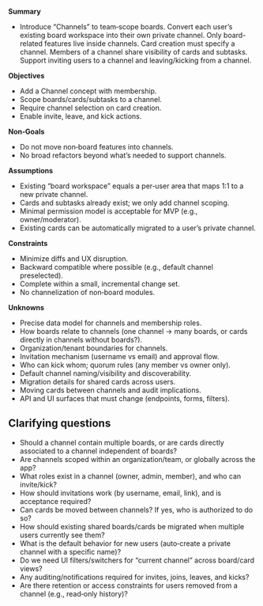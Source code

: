 **Summary**
- Introduce “Channels” to team‑scope boards. Convert each user’s existing board workspace into their own private channel. Only board-related features live inside channels. Card creation must specify a channel. Members of a channel share visibility of cards and subtasks. Support inviting users to a channel and leaving/kicking from a channel.

**Objectives**
- Add a Channel concept with membership.
- Scope boards/cards/subtasks to a channel.
- Require channel selection on card creation.
- Enable invite, leave, and kick actions.

**Non‑Goals**
- Do not move non‑board features into channels.
- No broad refactors beyond what’s needed to support channels.

**Assumptions**
- Existing “board workspace” equals a per‑user area that maps 1:1 to a new private channel.
- Cards and subtasks already exist; we only add channel scoping.
- Minimal permission model is acceptable for MVP (e.g., owner/moderator).
- Existing cards can be automatically migrated to a user’s private channel.

**Constraints**
- Minimize diffs and UX disruption.
- Backward compatible where possible (e.g., default channel preselected).
- Complete within a small, incremental change set.
- No channelization of non‑board modules.

**Unknowns**
- Precise data model for channels and membership roles.
- How boards relate to channels (one channel → many boards, or cards directly in channels without boards?).
- Organization/tenant boundaries for channels.
- Invitation mechanism (username vs email) and approval flow.
- Who can kick whom; quorum rules (any member vs owner only).
- Default channel naming/visibility and discoverability.
- Migration details for shared cards across users.
- Moving cards between channels and audit implications.
- API and UI surfaces that must change (endpoints, forms, filters).

## Clarifying questions
- Should a channel contain multiple boards, or are cards directly associated to a channel independent of boards?
- Are channels scoped within an organization/team, or globally across the app?
- What roles exist in a channel (owner, admin, member), and who can invite/kick?
- How should invitations work (by username, email, link), and is acceptance required?
- Can cards be moved between channels? If yes, who is authorized to do so?
- How should existing shared boards/cards be migrated when multiple users currently see them?
- What is the default behavior for new users (auto‑create a private channel with a specific name)?
- Do we need UI filters/switchers for “current channel” across board/card views?
- Any auditing/notifications required for invites, joins, leaves, and kicks?
- Are there retention or access constraints for users removed from a channel (e.g., read‑only history)?
